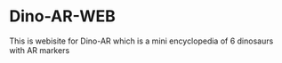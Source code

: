 # Dino-AR-WEB
This is webisite for Dino-AR which is a mini encyclopedia of 6 dinosaurs with AR markers
